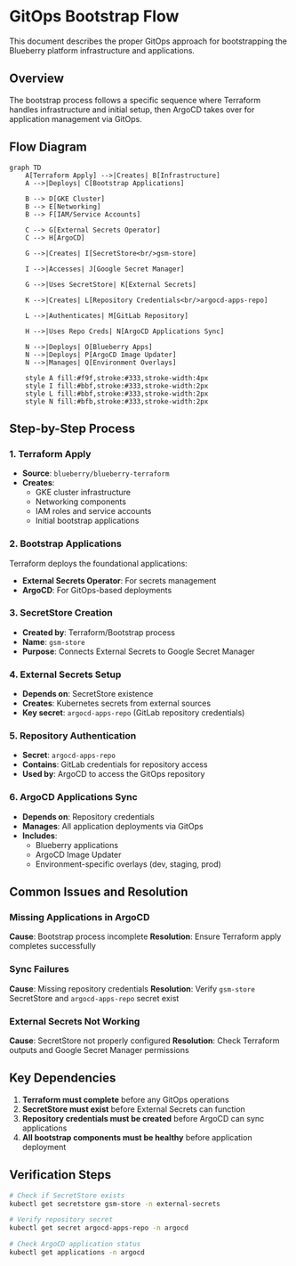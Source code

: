 # GitOps Bootstrap Flow

This document describes the proper GitOps approach for bootstrapping the Blueberry platform infrastructure and applications.

## Overview

The bootstrap process follows a specific sequence where Terraform handles infrastructure and initial setup, then ArgoCD takes over for application management via GitOps.

## Flow Diagram

```mermaid
graph TD
    A[Terraform Apply] -->|Creates| B[Infrastructure]
    A -->|Deploys| C[Bootstrap Applications]
    
    B --> D[GKE Cluster]
    B --> E[Networking]
    B --> F[IAM/Service Accounts]
    
    C --> G[External Secrets Operator]
    C --> H[ArgoCD]
    
    G -->|Creates| I[SecretStore<br/>gsm-store]
    
    I -->|Accesses| J[Google Secret Manager]
    
    G -->|Uses SecretStore| K[External Secrets]
    
    K -->|Creates| L[Repository Credentials<br/>argocd-apps-repo]
    
    L -->|Authenticates| M[GitLab Repository]
    
    H -->|Uses Repo Creds| N[ArgoCD Applications Sync]
    
    N -->|Deploys| O[Blueberry Apps]
    N -->|Deploys| P[ArgoCD Image Updater]
    N -->|Manages| Q[Environment Overlays]
    
    style A fill:#f9f,stroke:#333,stroke-width:4px
    style I fill:#bbf,stroke:#333,stroke-width:2px
    style L fill:#bbf,stroke:#333,stroke-width:2px
    style N fill:#bfb,stroke:#333,stroke-width:2px
```

## Step-by-Step Process

### 1. Terraform Apply
- **Source**: `blueberry/blueberry-terraform`
- **Creates**: 
  - GKE cluster infrastructure
  - Networking components
  - IAM roles and service accounts
  - Initial bootstrap applications

### 2. Bootstrap Applications
Terraform deploys the foundational applications:
- **External Secrets Operator**: For secrets management
- **ArgoCD**: For GitOps-based deployments

### 3. SecretStore Creation
- **Created by**: Terraform/Bootstrap process
- **Name**: `gsm-store`
- **Purpose**: Connects External Secrets to Google Secret Manager

### 4. External Secrets Setup
- **Depends on**: SecretStore existence
- **Creates**: Kubernetes secrets from external sources
- **Key secret**: `argocd-apps-repo` (GitLab repository credentials)

### 5. Repository Authentication
- **Secret**: `argocd-apps-repo`
- **Contains**: GitLab credentials for repository access
- **Used by**: ArgoCD to access the GitOps repository

### 6. ArgoCD Applications Sync
- **Depends on**: Repository credentials
- **Manages**: All application deployments via GitOps
- **Includes**:
  - Blueberry applications
  - ArgoCD Image Updater
  - Environment-specific overlays (dev, staging, prod)

## Common Issues and Resolution

### Missing Applications in ArgoCD
**Cause**: Bootstrap process incomplete
**Resolution**: Ensure Terraform apply completes successfully

### Sync Failures
**Cause**: Missing repository credentials
**Resolution**: Verify `gsm-store` SecretStore and `argocd-apps-repo` secret exist

### External Secrets Not Working
**Cause**: SecretStore not properly configured
**Resolution**: Check Terraform outputs and Google Secret Manager permissions

## Key Dependencies

1. **Terraform must complete** before any GitOps operations
2. **SecretStore must exist** before External Secrets can function
3. **Repository credentials must be created** before ArgoCD can sync applications
4. **All bootstrap components must be healthy** before application deployment

## Verification Steps

```bash
# Check if SecretStore exists
kubectl get secretstore gsm-store -n external-secrets

# Verify repository secret
kubectl get secret argocd-apps-repo -n argocd

# Check ArgoCD application status
kubectl get applications -n argocd
```
